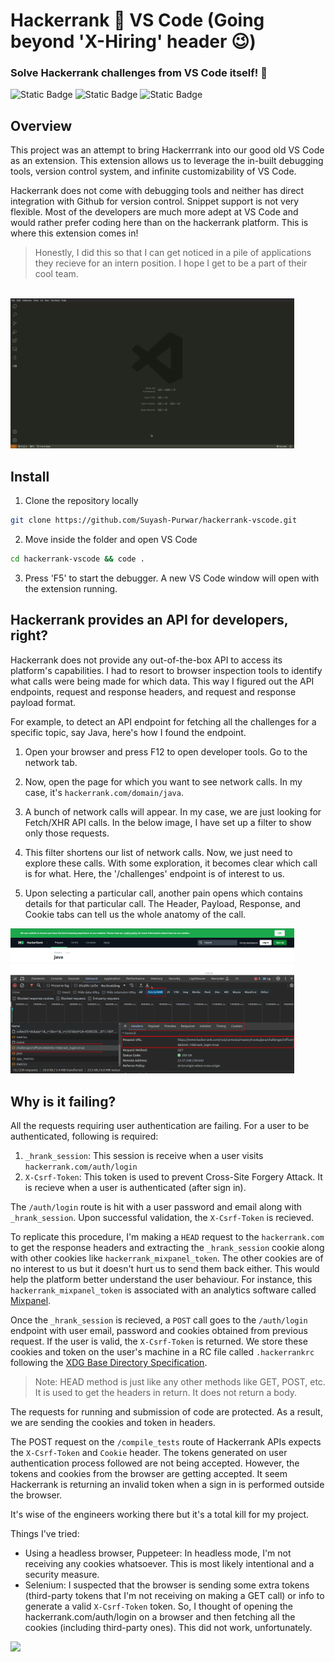 # Hackerrank 🤝 VS Code (Going beyond 'X-Hiring' header 😉)

### Solve Hackerrank challenges from VS Code itself! 🥳

![Static Badge](https://img.shields.io/badge/BUILT_FOR-HACKERRANK-%2301ac4b?style=for-the-badge)
![Static Badge](https://img.shields.io/badge/BUILT_WITH-LOVE-orange?style=for-the-badge)
![Static Badge](https://img.shields.io/badge/STATUS-FAILING-red?style=for-the-badge)

## Overview

This project was an attempt to bring Hackerrrank into our good old VS Code as an extension. This extension allows us to leverage the in-built debugging tools, version control system, and infinite customizability of VS Code.

Hackerrank does not come with debugging tools and neither has direct integration with Github for version control. Snippet support is not very flexible. Most of the developers are much more adept at VS Code and would rather prefer coding here than on the hackerrank platform. This is where this extension comes in!

> Honestly, I did this so that I can get noticed in a pile of applications they recieve for an intern position. I hope I get to be a part of their cool team.

<br>

<img src="./media/main.gif" width="90%">

## Install

1. Clone the repository locally

```bash
git clone https://github.com/Suyash-Purwar/hackerrank-vscode.git
```

2. Move inside the folder and open VS Code

```bash
cd hackerrank-vscode && code .
```

3. Press 'F5' to start the debugger. A new VS Code window will open with the extension running.

## Hackerrank provides an API for developers, right?

Hackerrank does not provide any out-of-the-box API to access its platform's capabilities. I had to resort to browser inspection tools to identify what calls were being made for which data. This way I figured out the API endpoints, request and response headers, and request and response payload format.

For example, to detect an API endpoint for fetching all the challenges for a specific topic, say Java, here's how I found the endpoint.

1. Open your browser and press F12 to open developer tools. Go to the network tab.

2. Now, open the page for which you want to see network calls. In my case, it's `hackerrank.com/domain/java`.

3. A bunch of network calls will appear. In my case, we are just looking for Fetch/XHR API calls. In the below image, I have set up a filter to show only those requests.

4. This filter shortens our list of network calls. Now, we just need to explore these calls. With some exploration, it becomes clear which call is for what. Here, the '/challenges' endpoint is of interest to us.

5. Upon selecting a particular call, another pain opens which contains details for that particular call. The Header, Payload, Response, and Cookie tabs can tell us the whole anatomy of the call.
   <br>

<img src="./media/inspection.png" width="90%"/>

## Why is it failing?

All the requests requiring user authentication are failing. For a user to be authenticated, following is required:

1. `_hrank_session`: This session is receive when a user visits `hackerrank.com/auth/login`
2. `X-Csrf-Token`: This token is used to prevent Cross-Site Forgery Attack. It is recieve when a user is authenticated (after sign in).

The `/auth/login` route is hit with a user password and email along with `_hrank_session`. Upon successful validation, the `X-Csrf-Token` is recieved.

To replicate this procedure, I'm making a `HEAD` request to the `hackerrank.com` to get the response headers and extracting the `_hrank_session` cookie along with other cookies like `hackerrank_mixpanel_token`. The other cookies are of no interest to us but it doesn't hurt us to send them back either. This would help the platform better understand the user behaviour. For instance, this `hackerrank_mixpanel_token` is associated with an analytics software called [Mixpanel](https://mixpanel.com/).

Once the `_hrank_session` is recieved, a `POST` call goes to the `/auth/login` endpoint with user email, password and cookies obtained from previous request. If the user is valid, the `X-Csrf-Token` is returned. We store these cookies and token on the user's machine in a RC file called `.hackerrankrc` following the [XDG Base Directory Specification](https://specifications.freedesktop.org/basedir-spec/basedir-spec-latest.html).

> Note: HEAD method is just like any other methods like GET, POST, etc. It is used to get the headers in return. It does not return a body.

The requests for running and submission of code are protected. As a result, we are sending the cookies and token in headers.

The POST request on the `/compile_tests` route of Hackerrank APIs expects the `X-Csrf-Token` and `Cookie` header. The tokens generated on user authentication process followed are not being accepted. However, the tokens and cookies from the browser are getting accepted. It seem Hackerrank is returning an invalid token when a sign in is performed outside the browser.

It's wise of the engineers working there but it's a total kill for my project.

Things I've tried:

- Using a headless browser, Puppeteer: In headless mode, I'm not receiving any cookies whatsoever. This is most likely intentional and a security measure.
- Selenium: I suspected that the browser is sending some extra tokens (third-party tokens that I'm not receiving on making a GET call) or info to generate a valid `X-Csrf-Token` token. So, I thought of opening the hackerrank.com/auth/login on a browser and then fetching all the cookies (including third-party ones). This did not work, unfortunately.

<img width="30%" src="https://media.makeameme.org/created/gimme-that-cookie.jpg">
